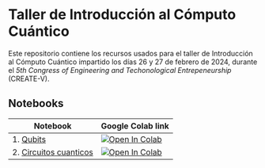# Taller de Introducción al Cómputo Cuántico

Este repositorio contiene los recursos usados para el taller de Introducción al Cómputo Cuántico impartido los días 26 y 27 de febrero de 2024, durante el _5th Congress of Engineering and Techonological Entrepeneurship_ (CREATE-V).

## Notebooks

| Notebook                                                                                                              | Google Colab link                                                                                                                                                                                                                         |
| --------------------------------------------------------------------------------------------------------------------- | ----------------------------------------------------------------------------------------------------------------------------------------------------------------------------------------------------------------------------------------- |
| 1. [Qubits](https://github.com/ferbetanzo/CREATE-V-Taller-QC/blob/main/1.%20Qubits.ipynb)                             | <a target="_blank" href="https://colab.research.google.com/github/ferbetanzo/CREATE-V-Taller-QC/blob/main/1.%20Qubits.ipynb"><img src="https://colab.research.google.com/assets/colab-badge.svg" alt="Open In Colab"/></a>                |
| 2. [Circuitos cuanticos](https://github.com/ferbetanzo/CREATE-V-Taller-QC/blob/main/2.%20Circuitos%20cuanticos.ipynb) | <a target="_blank" href="https://colab.research.google.com/github/ferbetanzo/CREATE-V-Taller-QC/blob/main/2.%20Circuitos%20cuanticos.ipynb"><img src="https://colab.research.google.com/assets/colab-badge.svg" alt="Open In Colab"/></a> |

